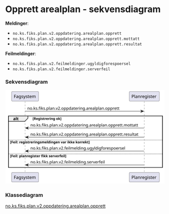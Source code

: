 # Opprett arealplan - sekvensdiagram

**Meldinger**:
- `no.ks.fiks.plan.v2.oppdatering.arealplan.opprett`
- `no.ks.fiks.plan.v2.oppdatering.arealplan.opprett.mottatt`
- `no.ks.fiks.plan.v2.oppdatering.arealplan.opprett.resultat`

**Feilmeldinger**:
- `no.ks.fiks.plan.v2.feilmeldinger.ugyldigforespoersel`
- `no.ks.fiks.plan.v2.feilmeldinger.serverfeil`

### Sekvensdiagram
![sekvensdiagram](sequence-diagram.svg)


### Klassediagram

[no.ks.fiks.plan.v2.oppdatering.arealplan.opprett](./../../ClassDiagrams/no.ks.fiks.plan.v2.oppdatering.arealplan.opprett/README.md)
